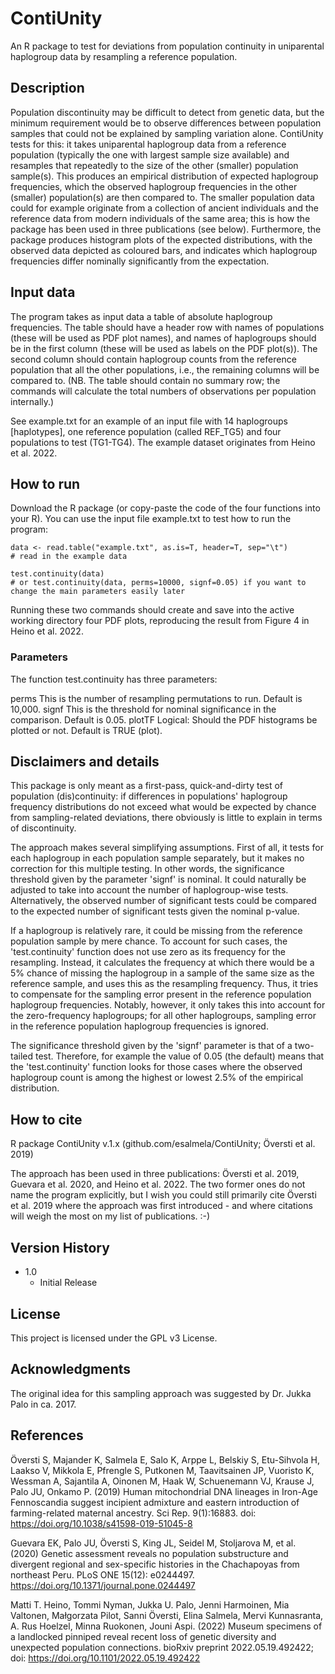 # ContiUnity

An R package to test for deviations from population continuity in uniparental haplogroup data by resampling a reference population.

## Description

Population discontinuity may be difficult to detect from genetic data, but the minimum requirement would be to observe differences between population samples that could not be explained by sampling variation alone. ContiUnity tests for this: it takes uniparental haplogroup data from a reference population (typically the one with largest sample size available) and resamples that repeatedly to the size of the other (smaller) population sample(s). This produces an empirical distribution of expected haplogroup frequencies, which the observed haplogroup frequencies in the other (smaller) population(s) are then compared to. The smaller population data could for example originate from a collection of ancient individuals and the reference data from modern individuals of the same area; this is how the package has been used in three publications (see below). Furthermore, the package produces histogram plots of the expected distributions, with the observed data depicted as coloured bars, and indicates which haplogroup frequencies differ nominally significantly from the expectation.

## Input data

The program takes as input data a table of absolute haplogroup frequencies. The table should have a header row with names of populations (these will be used as PDF plot names), and names of haplogroups should be in the first column (these will be used as labels on the PDF plot(s)). The second column should contain haplogroup counts from the reference population that all the other populations, i.e., the remaining columns will be compared to. (NB. The table should contain no summary row; the commands will calculate the total numbers of observations per population internally.)

See example.txt for an example of an input file with 14 haplogroups [haplotypes], one reference population (called REF_TG5) and four populations to test (TG1-TG4). The example dataset originates from Heino et al. 2022.

## How to run

Download the R package (or copy-paste the code of the four functions into your R). You can use the input file example.txt to test how to run the program:
```
data <- read.table("example.txt", as.is=T, header=T, sep="\t")
# read in the example data

test.continuity(data)
# or test.continuity(data, perms=10000, signf=0.05) if you want to change the main parameters easily later
```

Running these two commands should create and save into the active working directory four PDF plots, reproducing the result from Figure 4 in Heino et al. 2022.

### Parameters

The function test.continuity has three parameters:

perms	This is the number of resampling permutations to run. Default is 10,000.
signf		This is the threshold for nominal significance in the comparison. Default is 0.05.
plotTF	Logical: Should the PDF histograms be plotted or not. Default is TRUE (plot). 

## Disclaimers and details

This package is only meant as a first-pass, quick-and-dirty test of population (dis)continuity: if differences in populations' haplogroup frequency distributions do not exceed what would be expected by chance from sampling-related deviations, there obviously is little to explain in terms of discontinuity.

The approach makes several simplifying assumptions. First of all, it tests for each haplogroup in each population sample separately, but it makes no correction for this multiple testing. In other words, the significance threshold given by the parameter 'signf' is nominal. It could naturally be adjusted to take into account the number of haplogroup-wise tests. Alternatively, the observed number of significant tests could be compared to the expected number of significant tests given the nominal p-value.

If a haplogroup is relatively rare, it could be missing from the reference population sample by mere chance. To account for such cases, the 'test.continuity' function does not use zero as its frequency for the resampling. Instead, it calculates the frequency at which there would be a 5% chance of missing the haplogroup in a sample of the same size as the reference sample, and uses this as the resampling frequency. Thus, it tries to compensate for the sampling error present in the reference population haplogroup frequencies. Notably, however, it only takes this into account for the zero-frequency haplogroups; for all other haplogroups, sampling error in the reference population haplogroup frequencies is ignored.

The significance threshold given by the 'signf' parameter is that of a two-tailed test. Therefore, for example the value of 0.05 (the default) means that the 'test.continuity' function looks for those cases where the observed haplogroup count is among the highest or lowest 2.5% of the empirical distribution.

## How to cite

R package ContiUnity v.1.x (github.com/esalmela/ContiUnity; Översti et al. 2019)

The approach has been used in three publications: Översti et al. 2019, Guevara et al. 2020, and Heino et al. 2022. The two former ones do not name the program explicitly, but I wish you could still primarily cite Översti et al. 2019 where the approach was first introduced - and where citations will weigh the most on my list of publications. :-) 

## Version History

* 1.0
    * Initial Release

## License

This project is licensed under the GPL v3 License.

## Acknowledgments

The original idea for this sampling approach was suggested by Dr. Jukka Palo in ca. 2017.

## References

Översti S, Majander K, Salmela E, Salo K, Arppe L, Belskiy S, Etu-Sihvola H, Laakso V, Mikkola E, Pfrengle S, Putkonen M, Taavitsainen JP, Vuoristo K, Wessman A, Sajantila A, Oinonen M, Haak W, Schuenemann VJ, Krause J, Palo JU, Onkamo P. (2019) Human mitochondrial DNA lineages in Iron-Age Fennoscandia suggest incipient admixture and eastern introduction of farming-related maternal ancestry. Sci Rep. 9(1):16883. doi: https://doi.org/10.1038/s41598-019-51045-8

Guevara EK, Palo JU, Översti S, King JL, Seidel M, Stoljarova M, et al. (2020) Genetic assessment reveals no population substructure and divergent regional and sex-specific histories in the Chachapoyas from northeast Peru. PLoS ONE 15(12): e0244497. https://doi.org/10.1371/journal.pone.0244497

Matti T. Heino, Tommi Nyman, Jukka U. Palo, Jenni Harmoinen, Mia Valtonen, Małgorzata Pilot, Sanni Översti, Elina Salmela, Mervi Kunnasranta, A. Rus Hoelzel, Minna Ruokonen, Jouni Aspi. (2022) Museum specimens of a landlocked pinniped reveal recent loss of genetic diversity and unexpected population connections. bioRxiv preprint 2022.05.19.492422; doi: https://doi.org/10.1101/2022.05.19.492422

